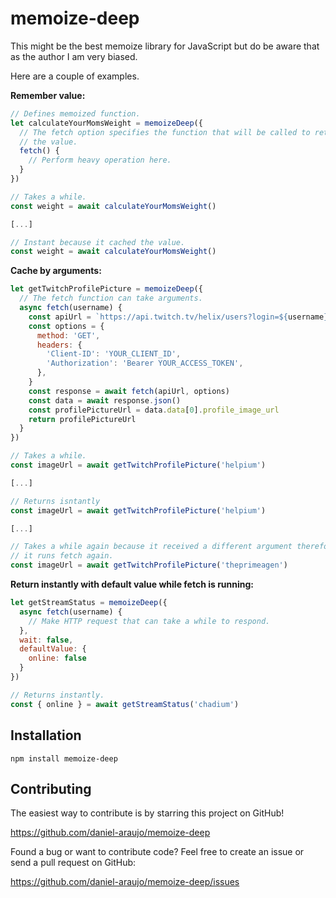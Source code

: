 # memoize-deep

This might be the best memoize library for JavaScript but do be aware
that as the author I am very biased.

Here are a couple of examples.

**Remember value:**

```js
// Defines memoized function.
let calculateYourMomsWeight = memoizeDeep({
  // The fetch option specifies the function that will be called to retrieve
  // the value.
  fetch() {
    // Perform heavy operation here.
  }
})

// Takes a while.
const weight = await calculateYourMomsWeight()

[...]

// Instant because it cached the value.
const weight = await calculateYourMomsWeight()
```

**Cache by arguments:**

```js
let getTwitchProfilePicture = memoizeDeep({
  // The fetch function can take arguments.
  async fetch(username) {
    const apiUrl = `https://api.twitch.tv/helix/users?login=${username}`
    const options = {
      method: 'GET',
      headers: {
        'Client-ID': 'YOUR_CLIENT_ID',
        'Authorization': 'Bearer YOUR_ACCESS_TOKEN',
      },
    }
    const response = await fetch(apiUrl, options)
    const data = await response.json()
    const profilePictureUrl = data.data[0].profile_image_url
    return profilePictureUrl
  }
})

// Takes a while.
const imageUrl = await getTwitchProfilePicture('helpium')

[...]

// Returns isntantly
const imageUrl = await getTwitchProfilePicture('helpium')

[...]

// Takes a while again because it received a different argument therefore
// it runs fetch again.
const imageUrl = await getTwitchProfilePicture('theprimeagen')
```

**Return instantly with default value while fetch is running:**

```js
let getStreamStatus = memoizeDeep({
  async fetch(username) {
    // Make HTTP request that can take a while to respond.
  },
  wait: false,
  defaultValue: {
    online: false
  }
})

// Returns instantly.
const { online } = await getStreamStatus('chadium')
```


## Installation

```
npm install memoize-deep
```


## Contributing

The easiest way to contribute is by starring this project on GitHub!

https://github.com/daniel-araujo/memoize-deep

Found a bug or want to contribute code? Feel free to create an issue or send a pull request on GitHub:

https://github.com/daniel-araujo/memoize-deep/issues
